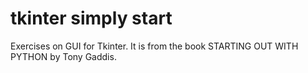# tkinter simply start
Exercises on GUI for Tkinter. 
It is from the book  STARTING OUT WITH PYTHON by Tony Gaddis.

